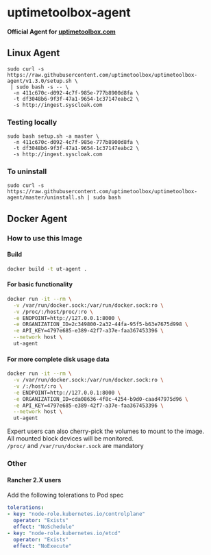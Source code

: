 # uptimetoolbox-agent

**Official Agent for [uptimetoolbox.com](https://www.uptimetoolbox.com)**


## Linux Agent

```
sudo curl -s https://raw.githubusercontent.com/uptimetoolbox/uptimetoolbox-agent/v1.3.0/setup.sh \
 | sudo bash -s -- \
  -n 411c670c-d092-4c7f-985e-777b8900d8fa \
  -t df3048b6-9f3f-47a1-9654-1c37147eabc2 \
  -s http://ingest.syscloak.com
```


### Testing locally

```
sudo bash setup.sh -a master \
  -n 411c670c-d092-4c7f-985e-777b8900d8fa \
  -t df3048b6-9f3f-47a1-9654-1c37147eabc2 \
  -s http://ingest.syscloak.com
```


### To uninstall 

```
sudo curl -s https://raw.githubusercontent.com/uptimetoolbox/uptimetoolbox-agent/master/uninstall.sh | sudo bash
```


## Docker Agent

### How to use this Image

#### Build

```bash
docker build -t ut-agent .
```

#### For basic functionality
```bash
docker run -it --rm \
  -v /var/run/docker.sock:/var/run/docker.sock:ro \
  -v /proc/:/host/proc/:ro \
  -e ENDPOINT=http://127.0.0.1:8000 \
  -e ORGANIZATION_ID=2c349800-2a32-44fa-95f5-b63e7675d998 \
  -e API_KEY=4797e685-e389-42f7-a37e-faa367453396 \
  --network host \
  ut-agent
```

#### For more complete disk usage data
```bash
docker run -it --rm \
  -v /var/run/docker.sock:/var/run/docker.sock:ro \
  -v /:/host/:ro \
  -e ENDPOINT=http://127.0.0.1:8000 \
  -e ORGANIZATION_ID=cda08636-4f8c-4254-b9d0-caad47975d96 \
  -e API_KEY=4797e685-e389-42f7-a37e-faa367453396 \
  --network host \
  ut-agent
```

Expert users can also cherry-pick the volumes to mount to the image.  
All mounted block devices will be monitored.  
`/proc/` and `/var/run/docker.sock` are mandatory


### Other 

#### Rancher 2.X users

Add the following tolerations to Pod spec

```yaml
tolerations:
- key: "node-role.kubernetes.io/controlplane"
  operator: "Exists"
  effect: "NoSchedule"
- key: "node-role.kubernetes.io/etcd"
  operator: "Exists"
  effect: "NoExecute"
```
